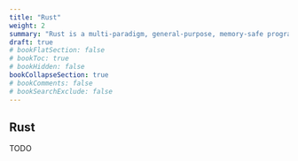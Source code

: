 ```yaml
---
title: "Rust"
weight: 2
summary: "Rust is a multi-paradigm, general-purpose, memory-safe programming language."
draft: true
# bookFlatSection: false
# bookToc: true
# bookHidden: false
bookCollapseSection: true
# bookComments: false
# bookSearchExclude: false
---
```


## Rust

TODO